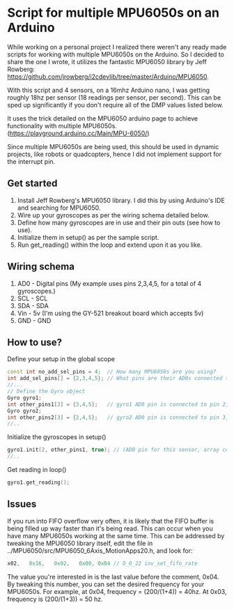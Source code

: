# Script for multiple MPU6050s on an Arduino
While working on a personal project I realized there weren't any ready made scripts for working with multiple MPU6050s on the Arduino. So I decided to share the one I wrote, it utilizes the fantastic MPU6050 library by Jeff Rowberg: https://github.com/jrowberg/i2cdevlib/tree/master/Arduino/MPU6050.  

With this script and 4 sensors, on a 16mhz Arduino nano, I was getting roughly 18hz per sensor (18 readings per sensor, per second). This can be sped up significantly if you don't require all of the DMP values listed below.

It uses the trick detailed on the MPU6050 arduino page to achieve functionality with multiple MPU6050s. (https://playground.arduino.cc/Main/MPU-6050/)  

Since multiple MPU6050s are being used, this should be used in dynamic projects, like robots or quadcopters, hence I did not implement support for the interrupt pin.

## Get started
1. Install Jeff Rowberg's MPU6050 library. I did this by using Arduino's IDE and searching for MPU6050.
1. Wire up your gyroscopes as per the wiring schema detailed below.
1. Define how many gyroscopes are in use and their pin outs (see how to use).
1. Initialize them in setup() as per the sample script.
1. Run get_reading() within the loop and extend upon it as you like.

## Wiring schema
1. AD0 - Digital pins (My example uses pins 2,3,4,5, for a total of 4 gyroscopes.)
1. SCL - SCL
1. SDA - SDA
1. Vin - 5v (I'm using the GY-521 breakout board which accepts 5v)
1. GND - GND

## How to use?
Define your setup in the global scope
``` c++
const int no_add_sel_pins = 4; 	// How many MPU6050s are you using?
int add_sel_pins[] = {2,3,4,5};	// What pins are their AD0s connected to?
//...
// Define the Gyro object
Gyro gyro1;
int other_pins1[3] = {3,4,5};	// gyro1 AD0 pin is connected to pin 2, so pin 3,4,5 is considered other_pins
Gyro gyro2;
int other_pins2[3] = {2,4,5};	// gyro2 AD0 pin is connected to pin 3, so pin 2,4,5 is considered other_pins
//..
```

Initialize the gyroscopes in setup()
``` c++
gyro1.init(2, other_pins1, true); // (AD0 pin for this sensor, array containing AD0 pins for other sensors, print out sensor values if true)
//..
```

Get reading in loop()
``` c++
gyro1.get_reading();
```

## Issues
If you run into FIFO overflow very often, it is likely that the FIFO buffer is being filled up way faster than it's being read. This can occur when you have many MPU6050s working at the same time. This can be addressed by tweaking the MPU6050 library itself, edit the file in ../MPU6050/src/MPU6050_6Axis_MotionApps20.h, and look for:  
``` c++
x02,   0x16,   0x02,   0x00, 0x04 // D_0_22 inv_set_fifo_rate
```
The value you're interested in is the last value before the comment, 0x04. By tweaking this number, you can set the desired frequency for your MPU6050s. For example, at 0x04, frequency = (200/(1+4)) = 40hz. At 0x03, frequency is (200/(1+3)) = 50 hz.
